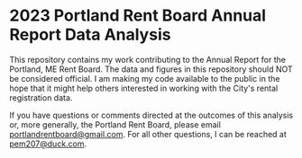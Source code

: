 # 2023 Portland Rent Board Annual Report Data Analysis

This repository contains my work contributing to the Annual Report for the Portland, ME Rent Board. The data and figures in this repository should NOT be considered official. I am making my code available to the public in the hope that it might help others interested in working with the City's rental registration data.

If you have questions or comments directed at the outcomes of this analysis or, more generally, the Portland Rent Board, please email portlandrentboard@gmail.com. For all other questions, I can be reached at pem207@duck.com.
